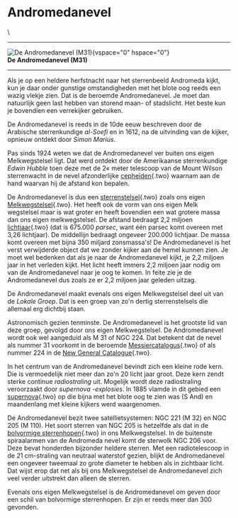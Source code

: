 # Andromedanevel

\

  -----------------------------------------------------------------------
  ![De Andromedanevel (M31)](plaatjes/andromedanevel.jpg){vspace="0"
  hspace="0"}\
  **De Andromedanevel (M31)**

  -----------------------------------------------------------------------

Als je op een heldere herfstnacht naar het sterrenbeeld Andromeda kijkt,
kun je daar onder gunstige omstandigheden met het blote oog reeds een
wazig vlekje zien. Dat is de beroemde Andromedanevel. Je moet dan
natuurlijk geen last hebben van storend maan- of stadslicht. Het beste
kun je bovendien een verrekijker gebruiken.

De Andromedanevel is reeds in de 10de eeuw beschreven door de Arabische
sterrenkundige *al-Soefi* en in 1612, na de uitvinding van de kijker,
opnieuw ontdekt door *Simon Marius*.

Pas sinds 1924 weten we dat de Andromedanevel ver buiten ons eigen
Melkwegstelsel ligt. Dat werd ontdekt door de Amerikaanse sterrenkundige
*Edwin Hubble* toen deze met de 2« meter telescoop van de Mount Wilson
sterrenwacht in de nevel afzonderlijke [cepheïden](cepheide.html){.two}
waarnam aan de hand waarvan hij de afstand kon bepalen.

De Andromedanevel is dus een [sterrenstelsel](sterrenstelsel.html){.two}
zoals ons eigen [Melkwegstelsel](melkwegs.html){.two}. Het heeft ook de
vorm van ons eigen Melk wegstelsel maar is wat groter en heeft bovendien
een wat grotere massa dan ons eigen melkwegstelsel. De afstand bedraagt
2,2 miljoen [lichtjaar](lichtjaar.html){.two} (dat is 675.000 *parsec*,
want één parsec komt overeen met 3,26 lichtjaar). De middellijn bedraagt
ongeveer 200.000 lichtjaar. De massa komt overeen met bijna 350 miljard
zonsmassa\'s! De Andromedanevel is het verst verwijderde object dat we
zonder kijker aan de hemel kunnen zien. Je moet wel bedenken dat als je
naar de Andromedanevel kijkt, je 2,2 miljoen jaar in het verleden kijkt.
Het licht heeft immers 2,2 miljoen jaar nodig om van de Andromedanevel
naar je oog te komen. In feite zie je de Andromedanevel dus zoals ze er
2,2 miljoen jaar geleden uitzag.

De Andromedanevel maakt evenals ons eigen Melkwegstelsel deel uit van de
*Lokale Groep*. Dat is een groep van zo\'n dertig sterrenstelsels die
allemaal erg dichtbij staan.

Astronomisch gezien tenminste. De Andromedanevel is het grootste lid van
deze groep, gevolgd door ons eigen Melkwegstelsel. De Andromedanevel
wordt ook wel aangeduid als M 31 of NGC 224. Dat betekent dat de nevel
als nummer 31 voorkomt in de beroemde
[Messiercatalogus](messierl.html){.two} of als nummer 224 in de [New
General Catalogue](ngc.html){.two}.

In het centrum van de Andromedanevel bevindt zich een kleine rode kern.
Die is vermoedelijk niet meer dan zo\'n 20 licht jaar groot. Deze kern
zendt sterke continue *radiostraling* uit. Mogelijk wordt deze
radiostraling veroorzaakt door *supernova -explosies*. In 1885 vlamde in
dit gebied een [supernova](supernova.html){.two} op die bijna met het
blote oog te zien was (S And) en maandenlang met kleine kijkers werd
waargenomen.

De Andromedanevel bezit twee satellietsystemen: NGC 221 (M 32) en NGC
205 (M 110). Het soort sterren van NGC 205 is hetzelfde als dat in de
[bolvormige sterrenhopen](bolvormi.html){.two} in ons Melkwegstelsel. In
de buitenste spiraalarmen van de Andromeda nevel komt de sterwolk NGC
206 voor. Deze bevat honderden bijzonder heldere sterren. Met een
radiotelescoop in de 21 cm-straling van neutraal waterstof gezien,
blijkt de Andromedanevel een ongeveer tweemaal zo grote diameter te
hebben als in zichtbaar licht. Dat wijst erop dat net als bij ons
Melkwegstelsel de Andromedanevel zich veel verder uitstrekt dan alleen
de sterren.

Evenals ons eigen Melkwegstelsel is de Andromedanevel om geven door een
schil van bolvormige sterrenhopen. Er zijn er reeds meer dan 300
gevonden.
